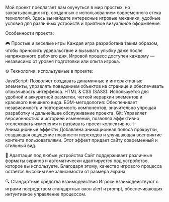 Мой проект предлагает вам окунуться в мир простых, но захватывающих игр, созданных с использованием современного стека технологий. Здесь вы найдете интересные игровые механики, удобные условия для различных устройств и приятное визуальное оформление.

Особенности проекта:

🎮 Простые и веселые игры Каждая игра разработана таким образом, чтобы приносить удовольствие и вызывать улыбку даже после напряженного рабочего дня. Игровой процесс доступен каждому — независимо от уровня подготовки или опыта игрока.

⚙️ Технологии, используемые в проекте:

JavaScript: Позволяет создавать динамичные и интерактивные элементы, управлять поведением объектов на странице и обеспечивать отзывчивость интерфейса.
HTML & CSS (SASS): Используется для удобной и аккуратной разметки, четкой иерархии элементов и красивого внешнего вида.
БЭМ-методология: Обеспечивает независимость и повторяемость компонентов, значительно упрощая разработку и дальнейшее обслуживание проекта.
Git: Управляет версионностью и историей изменений, позволяя эффективно отслеживать изменения и развивать проект коллективно.
✨ Анимационные эффекты Добавлена анимационная полоса прокрутки, создающая ощущение плавности переходов и улучшающая восприятие контента пользователями. Этот эффект придает сайту современный и стильный вид.

📱 Адаптация под любые устройства Сайт поддерживает различные форматы экранов и автоматически адаптируется под устройство, которое вы используете. Благодаря этому, качество игрового процесса остается высоким вне зависимости от размера экрана.

🔍 Стандартные средства взаимодействия Игроки взаимодействуют с играми посредством стандартных окон alert и prompt, обеспечивающих интуитивное управление процессом.
